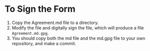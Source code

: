 # To Sign the Form

1. Copy the Agreement.md file to a directory.
1. Modify the file and digitally sign the file, which will produce a file `Agreement.md.gpg`.
1. You should copy both the md file and the md.gpg file to your own repository,
   and make a commit.
